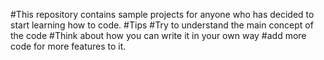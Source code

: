 #This repository contains sample projects for anyone who has decided to start learning how to code.
#Tips
#Try to understand the main concept of the code
#Think about how you can write it in your own way
#add more code for more features to it.
